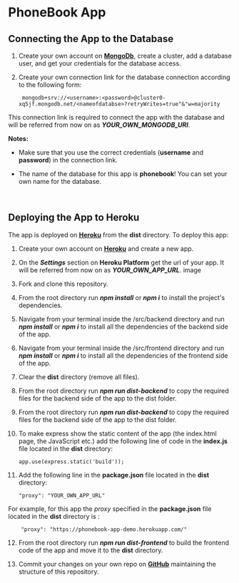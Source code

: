 # PhoneBook App



## Connecting the App to the Database

1. Create your own account on [**MongoDb**](https://www.mongodb.com/cloud), create a cluster, add a database user, and get your credentials for the database access.

2. Create your own connection link for the database connection according to the following form:

        mongodb+srv://<username>:<password>@cluster0-xq5jf.mongodb.net/<nameofdatabse>?retryWrites=true"&"w=majority

This connection link is required to connect the app with the database and will be referred from now on as ***YOUR_OWN_MONGODB_URI***.
   
**Notes:**

* Make sure that you use the correct credentials (**username** and **password**) in the connection link.

* The name of the database for this app is **phonebook**! You can set your own name for the database. 
<br/>

## Deploying the App to Heroku

The app is deployed on [**Heroku**](https://www.heroku.com/platform) from the **dist** directory. To deploy this app:

1. Create your own account on [**Heroku**](https://www.heroku.com/platform) and create a new app.

2. On the ***Settings*** section on **Heroku Platform** get the url of your app. It will be referred from now on as ***YOUR_OWN_APP_URL***.
image
3. Fork and clone this repository.

4. From the root directory run ***npm install*** or ***npm i*** to install the project's dependencies.

5. Navigate from your terminal inside the /src/backend directory and run ***npm install*** or ***npm i*** to install all the dependencies of the backend side of the app.

6. Navigate from your terminal inside the /src/frontend directory and run ***npm install*** or ***npm i*** to install all the dependencies of the frontend side of the app.

7. Clear the **dist** directory (remove all files). 

8. From the root directory run ***npm run dist-backend*** to copy the required files for the backend side of the app to the dist folder.

9. From the root directory run ***npm run dist-backend*** to copy the required files for the backend side of the app to the dist folder.

10. To make express show the static content of the app (the index.html page, the JavaScript etc.) add the following line of code in the **index.js** file located in the **dist** directory:

        app.use(express.static('build'));

11. Add the following line in the **package.json** file located in the **dist** directory:

        "proxy": "YOUR_OWN_APP_URL"

For example, for this app the *proxy* specified in the **package.json** file located in the **dist** directory is :

        "proxy": "https://phonebook-app-demo.herokuapp.com/"

12. From the root directory run ***npm run dist-frontend*** to build the frontend code of the app and move it to the **dist** directory.

13. Commit your changes on your own repo on [**GitHub**](https://github.com/) maintaining the structure of this repository.




<!-- 
Access the app here: <a href="https://phonebook-app-kt.herokuapp.com/" target="blank">PhoneBook App</a>

<h2>Setup of the Project</h2>

**1.** Fork and clone this repository.

**2.** Navigate from your terminal inside the /backend directory and run ***npm install*** to install the project's dependencies.

**3.** Navigate from your terminal inside the /frontend directory and run ***npm install*** to install the project's dependencies.
<br/>
<br/>
<h3>Running BackEnd and FrontEnd Side By Side</h3>

**1.** Navigate from your terminal inside the /backend directory and run ***npm run watch***.

**2.** Inside the /frontend/src/services/phonebookService.js file make sure that the baseUrl variable is set to:

        const baseUrl = 'http://localhost:3001/api/persons';

**3.** Open a new terminal, navigate inside the /frontend directory and run ***npm start***.
<br/>
<br/>
<h3>Running App Locally</h3>

**1.** Inside the /frontend/src/services/phonebookService.js file make sure that the baseUrl variable is set to:

        const baseUrl = 'api/persons';

**2.** Navigate from your terminal inside the /backend directory and run ***npm run build-frontend*** and then ***npm run watch***.
<br/>
<br/>
<h3>Running FrontEnd Locally With Deployed Backend To Heroku</h3>

**1.** Deploy Back End To Heroku....+

**2.** Inside the /frontend/src/services/phonebookService.js file make sure that the baseUrl variable is set to:

        const baseUrl = 'https://phonebook-app-kt.herokuapp.com/api/persons';

**3.** Navigate from your terminal inside the /frontend directory and run ***npm start***. -->
